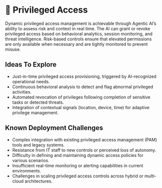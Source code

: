 # 🔐 Privileged Access

Dynamic privileged access management is achievable through Agentic AI’s ability to assess risk and context in real time. The AI can grant or revoke privileged access based on behavioral analytics, session monitoring, and threat intelligence. Risk-based controls ensure that elevated permissions are only available when necessary and are tightly monitored to prevent misuse.

## Ideas To Explore

* Just-in-time privileged access provisioning, triggered by AI-recognized operational needs.
* Continuous behavioral analysis to detect and flag abnormal privileged activities.
* Automated revocation of privileges following completion of sensitive tasks or detected threats.
* Integration of contextual signals (location, device, time) for adaptive privilege management.

## Known Deployment Challenges

* Complex integration with existing privileged access management (PAM) tools and legacy systems.
* Resistance from IT staff to new controls or perceived loss of autonomy.
* Difficulty in defining and maintaining dynamic access policies for various scenarios.
* Insufficient real-time monitoring or alerting capabilities in current environments.
* Challenges in scaling privileged access controls across hybrid or multi-cloud architectures.
